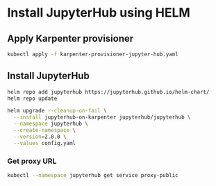 # Install JupyterHub using HELM

## Apply Karpenter provisioner

```bash
kubectl apply -f karpenter-provisioner-jupyter-hub.yaml
```

## Install JupyterHub

```bash
helm repo add jupyterhub https://jupyterhub.github.io/helm-chart/
helm repo update

helm upgrade --cleanup-on-fail \
  --install jupyterhub-on-karpenter jupyterhub/jupyterhub \
  --namespace jupyterhub \
  --create-namespace \
  --version=2.0.0 \
  --values config.yaml
```

### Get proxy URL

```bash
kubectl --namespace jupyterhub get service proxy-public
```